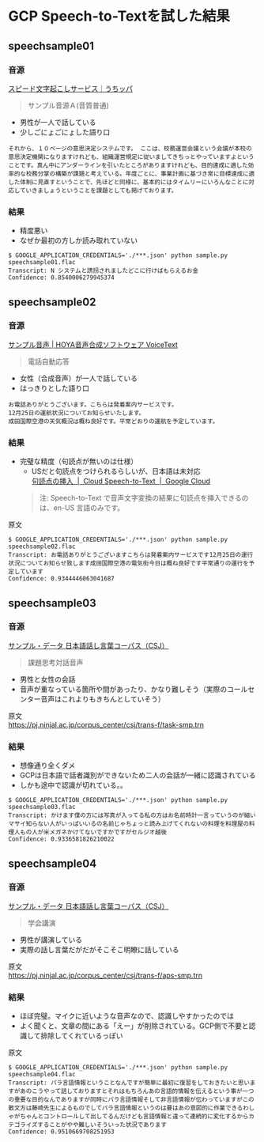 # GCP Speech-to-Textを試した結果
## speechsample01
### 音源
[スピード文字起こしサービス｜うちッパ](http://www.uchippa.com/service/)  
> サンプル音源Ａ(音質普通)  

* 男性が一人で話している  
* 少しごにょごにょした語り口  

```
それから、１０ページの意思決定システムです。 ここは、校務運営会議という会議が本校の意思決定機関になりますけれども、組織運営規定に従いましてきちっとやっていますよということです。真ん中にアンダーラインを引いたところがありますけれども、目的達成に適した効率的な校務分掌の構築が課題と考えている。年度ごとに、事業計画に基づき常に目標達成に適した体制に見直すということで、先ほどと同様に、基本的にはタイムリーにいろんなことに対応していきましょうということを課題としても掲げております。
```

### 結果
* 精度悪い  
* なぜか最初の方しか読み取れていない  

```
$ GOOGLE_APPLICATION_CREDENTIALS='./***.json' python sample.py speechsample01.flac
Transcript: N システムと誘拐されましたどこに行けばもらえるお金
Confidence: 0.8540006279945374
```


## speechsample02
### 音源
[サンプル音声 \| HOYA音声合成ソフトウェア VoiceText](https://voicetext.jp/samplevoice/)  
> 電話自動応答  

* 女性（合成音声）が一人で話している  
* はっきりとした語り口  

```
お電話ありがとうございます。こちらは発着案内サービスです。
12月25日の運航状況についてお知らせいたします。
成田国際空港の天気概況は概ね良好です。平常どおりの運航を予定しています。
```

### 結果
* 完璧な精度（句読点が無いのは仕様）  
  * USだと句読点をつけられるらしいが、日本語は未対応  
  [句読点の挿入  \|  Cloud Speech\-to\-Text  \|  Google Cloud](https://cloud.google.com/speech-to-text/docs/automatic-punctuation?hl=ja)  
  > 注: Speech-to-Text で音声文字変換の結果に句読点を挿入できるのは、en-US 言語のみです。  

原文  
```
$ GOOGLE_APPLICATION_CREDENTIALS='./***.json' python sample.py speechsample02.flac
Transcript: お電話ありがとうございますこちらは発着案内サービスです12月25日の運行状況についてお知らせ致します成田国際空港の電気街今日は概ね良好です平常通りの運行を予定しています
Confidence: 0.9344446063041687
```

## speechsample03
### 音源
[サンプル・データ 日本語話し言葉コーパス（CSJ）](https://pj.ninjal.ac.jp/corpus_center/csj/sample.html)  
> 課題思考対話音声  

* 男性と女性の会話  
* 音声が重なっている箇所や間があったり、かなり難しそう（実際のコールセンター音声はこれよりもきちんとしていそう）  

原文  
https://pj.ninjal.ac.jp/corpus_center/csj/trans-f/task-smp.trn  

### 結果
* 想像通り全くダメ  
* GCPは日本語で話者識別ができないため二人の会話が一緒に認識されている  
* しかも途中で認識が切れている。。  

```
$ GOOGLE_APPLICATION_CREDENTIALS='./***.json' python sample.py speechsample03.flac
Transcript: かけます僕の方には写真が入ってる私の方はお名前時計一言っていうのが細いマサイ知らない人がいっぱいいるの名前じゃちょっと読み上げてくれないの料理を料理屋の料理人もの人が米メガネかけてないですかですがセルジオ越後
Confidence: 0.9336581826210022
```

## speechsample04
### 音源
[サンプル・データ 日本語話し言葉コーパス（CSJ）](https://pj.ninjal.ac.jp/corpus_center/csj/sample.html)  
> 学会講演  

* 男性が講演している  
* 実際の話し言葉だがだがそこそこ明瞭に話している  

原文  
https://pj.ninjal.ac.jp/corpus_center/csj/trans-f/aps-smp.trn  

### 結果
* ほぼ完璧。マイクに近いような音声なので、認識しやすかったのでは  
* よく聞くと、文章の間にある「えー」が削除されている。GCP側で不要と認識して排除してくれているっぽい  

原文  
```
$ GOOGLE_APPLICATION_CREDENTIALS='./***.json' python sample.py speechsample04.flac
Transcript: パラ言語情報ということなんですが簡単に最初に復習をしておきたいと思いますがあのこうやって話しておりますとそれはもちろんあの言語的情報を伝えるという事が一つの重要な目的なんでありますが同時にパラ言語情報そして非言語情報が伝わっていますがこの散文方は藤崎先生によるものでしてパラ言語情報というのは要はあの意図的に作業できるわしゃがちゃんとコントロールして出してるんだけども言語情報と違って連続的に変化するからカテゴライズすることがやや難しいそういった状況であります
Confidence: 0.9510669708251953
```
